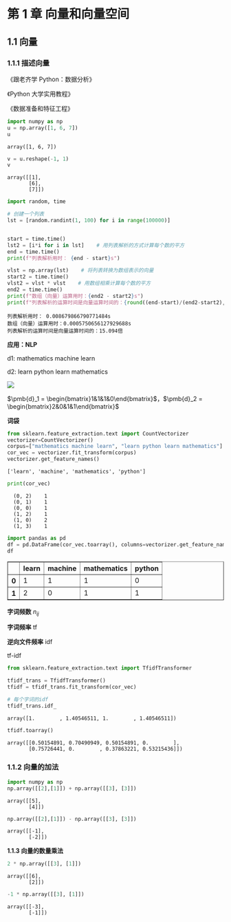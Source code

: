 # 第 1 章 向量和向量空间

## 1.1 向量

### 1.1.1 描述向量

《跟老齐学 Python：数据分析》

《Python 大学实用教程》

《数据准备和特征工程》


```python
import numpy as np
u = np.array([1, 6, 7])
u
```




    array([1, 6, 7])




```python
v = u.reshape(-1, 1)
v
```




    array([[1],
           [6],
           [7]])




```python
import random, time

# 创建一个列表
lst = [random.randint(1, 100) for i in range(100000)]


start = time.time()
lst2 = [i*i for i in lst]    # 用列表解析的方式计算每个数的平方
end = time.time()
print(f"列表解析用时： {end - start}s")

vlst = np.array(lst)    # 将列表转换为数组表示的向量
start2 = time.time()
vlst2 = vlst * vlst    # 用数组相乘计算每个数的平方
end2 = time.time()
print(f"数组（向量）运算用时：{end2 - start2}s")
print(f"列表解析的运算时间是向量运算时间的：{round((end-start)/(end2-start2), 3)}倍")
```

    列表解析用时： 0.008679866790771484s
    数组（向量）运算用时：0.0005750656127929688s
    列表解析的运算时间是向量运算时间的：15.094倍
    

**应用：NLP**

d1: mathematics machine learn

d2: learn python learn mathematics

![](./lessonimages/ml.png)

$\pmb{d}_1 = \begin{bmatrix}1&1&1&0\end{bmatrix}$，$\pmb{d}_2 = \begin{bmatrix}2&0&1&1\end{bmatrix}$

**词袋**


```python
from sklearn.feature_extraction.text import CountVectorizer  
vectorizer=CountVectorizer()                                              # (1)
corpus=["mathematics machine learn", "learn python learn mathematics"]    # (2)
cor_vec = vectorizer.fit_transform(corpus)                                # (3)
vectorizer.get_feature_names()                                            # (4)
```




    ['learn', 'machine', 'mathematics', 'python']




```python
print(cor_vec)
```

      (0, 2)	1
      (0, 1)	1
      (0, 0)	1
      (1, 2)	1
      (1, 0)	2
      (1, 3)	1
    


```python
import pandas as pd
df = pd.DataFrame(cor_vec.toarray(), columns=vectorizer.get_feature_names())
df
```




<div>
<style scoped>
    .dataframe tbody tr th:only-of-type {
        vertical-align: middle;
    }

    .dataframe tbody tr th {
        vertical-align: top;
    }

    .dataframe thead th {
        text-align: right;
    }
</style>
<table border="1" class="dataframe">
  <thead>
    <tr style="text-align: right;">
      <th></th>
      <th>learn</th>
      <th>machine</th>
      <th>mathematics</th>
      <th>python</th>
    </tr>
  </thead>
  <tbody>
    <tr>
      <th>0</th>
      <td>1</td>
      <td>1</td>
      <td>1</td>
      <td>0</td>
    </tr>
    <tr>
      <th>1</th>
      <td>2</td>
      <td>0</td>
      <td>1</td>
      <td>1</td>
    </tr>
  </tbody>
</table>
</div>



**字词频数** $n_{ij}$

**字词频率** tf

**逆向文件频率** idf

tf-idf


```python
from sklearn.feature_extraction.text import TfidfTransformer

tfidf_trans = TfidfTransformer()
tfidf = tfidf_trans.fit_transform(cor_vec)

# 每个字词的idf
tfidf_trans.idf_
```




    array([1.        , 1.40546511, 1.        , 1.40546511])




```python
tfidf.toarray()
```




    array([[0.50154891, 0.70490949, 0.50154891, 0.        ],
           [0.75726441, 0.        , 0.37863221, 0.53215436]])



### 1.1.2 向量的加法


```python
import numpy as np
np.array([[2],[1]]) + np.array([[3], [3]])
```




    array([[5],
           [4]])




```python
np.array([[2],[1]]) - np.array([[3], [3]])
```




    array([[-1],
           [-2]])



**1.1.3 向量的数量乘法**


```python
2 * np.array([[3], [1]])
```




    array([[6],
           [2]])




```python
-1 * np.array([[3], [1]])
```




    array([[-3],
           [-1]])




```python

```
